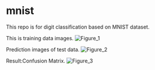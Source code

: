 # mnist
This repo is for digit classification based on MNIST dataset.

This is training data images.
![Figure_1](https://user-images.githubusercontent.com/85408006/131959445-eae768fc-6878-47ae-badf-3d6c05d14050.png)

Prediction images of test data.
![Figure_2](https://user-images.githubusercontent.com/85408006/131959447-2e8bd068-c05b-4e7f-9391-731d173a2e4a.png)

Result:Confusion Matrix.
![Figure_3](https://user-images.githubusercontent.com/85408006/131959449-af4197c5-5339-4292-9d59-ab39ab9ecbcd.png)

